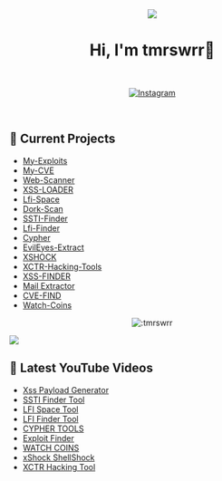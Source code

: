 <div align="center">
  <img src="https://raw.githubusercontent.com/capture0x/capture0x/main/retro-animation-final.gif" >
  <h1> Hi, I'm tmrswrr👋</h1>
  <br>
  <p>
    <a href="https://www.instagram.com/tmrswrr"><img alt="Instagram" src="https://img.shields.io/badge/Instagram-capturetheroot-blue?style=flat-square&logo=instagram"></a>
  </p>
</div>

<br>


## 🔭 Current Projects
- [My-Exploits](https://github.com/capture0x/My-Exploits)
- [My-CVE](https://github.com/capture0x/My-CVE)
- [Web-Scanner](https://github.com/capture0x/web-scanner/)
- [XSS-LOADER](https://github.com/capture0x/XSS-LOADER)
- [Lfi-Space](https://github.com/capture0x/Lfi-Space)
- [Dork-Scan](https://github.com/capture0x/Dork-Scan/)
- [SSTI-Finder](https://github.com/capture0x/SSTI-FINDER)
- [Lfi-Finder](https://github.com/capture0x/LFI-FINDER)
- [Cypher](https://github.com/capture0x/cypher)
- [EvilEyes-Extract](https://github.com/capture0x/EvilEyes-Extract)
- [XSHOCK](https://github.com/capture0x/XSHOCK)
- [XCTR-Hacking-Tools](https://github.com/capture0x/XCTR-Hacking-Tools)
- [XSS-FINDER](https://github.com/capture0x/XSS-FINDER)
- [Mail Extractor](https://github.com/capture0x/mailExtractor)
- [CVE-FIND](https://github.com/capture0x/CVE-FIND)
- [Watch-Coins](https://github.com/capture0x/watch-coins)

<p align="center"><img src="https://i.imgur.com/cpz9SUO.gif" alt=":tmrswrr" /></p>


![](https://raw.githubusercontent.com/Sutil/Sutil/2b2fad3bf54522bb30c8c170591fc68ff51b69e6/github-contribution-grid-snake2.svg)


## 🎥 Latest YouTube Videos

<!-- YOUTUBE:START -->
- [Xss Payload Generator](https://youtu.be/ys_a5yx1hmY)
- [SSTI Finder Tool](https://youtu.be/RftxyB9tlI4)
- [LFI Space Tool](https://youtu.be/rpcGqwZU2As)
- [LFI Finder Tool](https://youtu.be/g01MZMGm3Cc)
- [CYPHER TOOLS ](https://youtu.be/M4eq6JUMffI)
- [Exploit Finder  ](https://youtu.be/J6HXwa6NVe8)
- [WATCH COINS   ](https://youtu.be/EV_fCFO79cY)
- [xShock ShellShock  ](https://youtu.be/VXP6ZYyBPS4)
- [XCTR Hacking Tool   ](https://youtu.be/nRpO9w_V1ZA)
<!-- YOUTUBE:END -->


